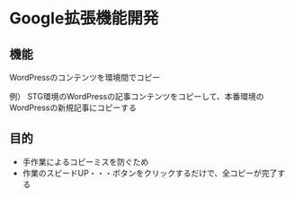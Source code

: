 # Google拡張機能開発

## 機能
WordPressのコンテンツを環境間でコピー

例）
STG環境のWordPressの記事コンテンツをコピーして、本番環境のWordPressの新規記事にコピーする


## 目的

- 手作業によるコピーミスを防ぐため
- 作業のスピードUP・・・ボタンをクリックするだけで、全コピーが完了する

